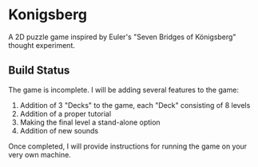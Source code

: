 # Konigsberg
A 2D puzzle game inspired by Euler's "Seven Bridges of Königsberg" thought experiment.

## Build Status
The game is incomplete. I will be adding several features to the game:

1) Addition of 3 "Decks" to the game, each "Deck" consisting of 8 levels
2) Addition of a proper tutorial
3) Making the final level a stand-alone option
4) Addition of new sounds

Once completed, I will provide instructions for running the game on your very own machine.
